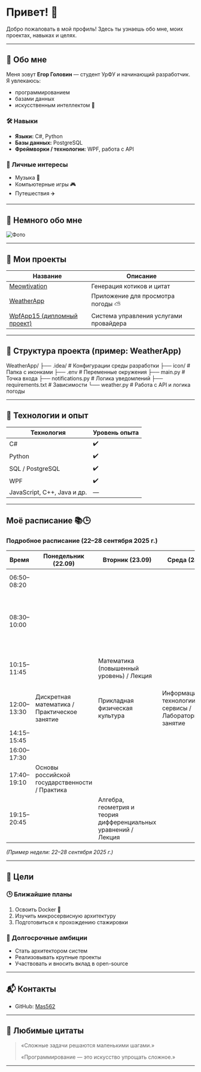 # Привет! 👋

Добро пожаловать в мой профиль! Здесь ты узнаешь обо мне, моих проектах, навыках и целях.

---

## 👤 Обо мне

Меня зовут **Егор Головин** — студент УрФУ и начинающий разработчик.  
Я увлекаюсь:
- программированием  
- базами данных  
- искусственным интеллектом 🤖  

### 🛠 Навыки

- **Языки:** C#, Python  
- **Базы данных:** PostgreSQL  
- **Фреймворки / технологии:** WPF, работа с API  

### 🎯 Личные интересы

- Музыка 🎸  
- Компьютерные игры 🎮  
- Путешествия ✈️  

---

## 📸 Немного обо мне

![Фото](https://avatars.mds.yandex.net/get-entity_search/1530989/1189852425/S600xU_2x)


---

## 📂 Мои проекты

| Название | Описание |
|----------|-----------|
| [Meowtivation](https://github.com/Mas562/meowtivation) | Генерация котиков и цитат |
| [WeatherApp](https://github.com/Mas562/WeatherApp) | Приложение для просмотра погоды ⛅ |
| [WpfApp15 (дипломный проект)](https://github.com/Mas562/WpfApp15) | Система управления услугами провайдера |

---

## 🧱 Структура проекта (пример: WeatherApp)

WeatherApp/
├── .idea/ # Конфигурации среды разработки
├── icon/ # Папка с иконками
├── .env # Переменные окружения
├── main.py # Точка входа
├── notifications.py # Логика уведомлений
├── requirements.txt # Зависимости
└── weather.py # Работа с API и логика погоды

---

## 🔧 Технологии и опыт

| Технология             | Уровень опыта |
|-------------------------|----------------|
| C#                      | ✔️             |
| Python                  | ✔️             |
| SQL / PostgreSQL        | ✔️             |
| WPF                     | ✔️             |
| JavaScript, C++, Java и др. | —           |

---

## Моё расписание 📚🕒

### Подробное расписание (22–28 сентября 2025 г.)

| Время       | Понедельник (22.09)                              | Вторник (23.09)                         | Среда (24.09)                                   | Четверг (25.09)                                             | Пятница (26.09)                                                | Суббота (27.09)                                           | Воскресенье (28.09) |
|-------------|--------------------------------------------------|------------------------------------------|------------------------------------------------|--------------------------------------------------------------|---------------------------------------------------------------|-----------------------------------------------------------|---------------------|
| 06:50–08:20 |                                                  |                                          |                                                |                                                              | Основы проектной деятельности / Лекция                      |                                                           | Иностранный язык / Экзамен |
| 08:30–10:00 |                                                  |                                          |                                                | Анализ данных и искусственный интеллект / Лабораторное занятие | Алгебра, геометрия и теория дифференциальных уравнений / Практическое занятие | Математика (повышенный уровень) / Практическое занятие |                     |
| 10:15–11:45 |                                                  | Математика (повышенный уровень) / Лекция |                                                |                                                              | Иностранный язык (английский) / Практическое занятие        | Математика (повышенный уровень) / Практическое занятие |                     |
| 12:00–13:30 | Дискретная математика / Практическое занятие     | Прикладная физическая культура            | Информационные технологии и сервисы / Лабораторное занятие | Прикладная физическая культура                                |                                                               |                                                           |                     |
| 14:15–15:45 |                                                  |                                          |                                                |                                                              |                                                               |                                                           |                     |
| 16:00–17:30 |                                                  |                                          |                                                |                                                              |                                                               |                                                           |                     |
| 17:40–19:10 | Основы российской государственности / Практика   |                                          |                                                |                                                              |                                                               |                                                           |                     |
| 19:15–20:45 |                                                  | Алгебра, геометрия и теория дифференциальных уравнений / Лекция |                                                |                                                              |                                                               |                                                           |                     |


*(Пример недели: 22–28 сентября 2025 г.)*

---

## 🎯 Цели

### 🕒 Ближайшие планы

1. Освоить Docker 🐳  
2. Изучить микросервисную архитектуру  
3. Подготовиться к прохождению стажировки  

### 🌟 Долгосрочные амбиции

- Стать архитектором систем  
- Реализовывать крупные проекты  
- Участвовать и вносить вклад в open-source  

---

## 📬 Контакты

- GitHub: [Mas562](https://github.com/Mas562)  

---

## 💬 Любимые цитаты

> «Сложные задачи решаются маленькими шагами.»  
>  
> «Программирование — это искусство упрощать сложное.»

---

